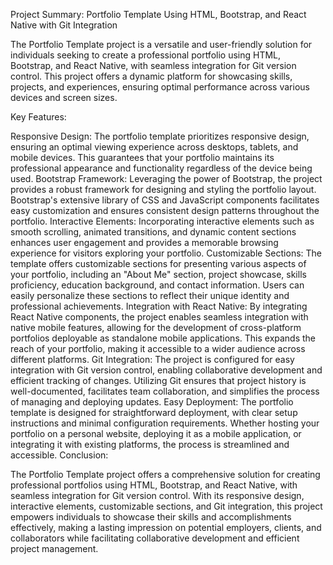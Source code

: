 Project Summary: Portfolio Template Using HTML, Bootstrap, and React Native with Git Integration

The Portfolio Template project is a versatile and user-friendly solution for individuals seeking to create a professional portfolio using HTML, Bootstrap, and React Native, with seamless integration for Git version control. This project offers a dynamic platform for showcasing skills, projects, and experiences, ensuring optimal performance across various devices and screen sizes.

Key Features:

Responsive Design: The portfolio template prioritizes responsive design, ensuring an optimal viewing experience across desktops, tablets, and mobile devices. This guarantees that your portfolio maintains its professional appearance and functionality regardless of the device being used.
Bootstrap Framework: Leveraging the power of Bootstrap, the project provides a robust framework for designing and styling the portfolio layout. Bootstrap's extensive library of CSS and JavaScript components facilitates easy customization and ensures consistent design patterns throughout the portfolio.
Interactive Elements: Incorporating interactive elements such as smooth scrolling, animated transitions, and dynamic content sections enhances user engagement and provides a memorable browsing experience for visitors exploring your portfolio.
Customizable Sections: The template offers customizable sections for presenting various aspects of your portfolio, including an "About Me" section, project showcase, skills proficiency, education background, and contact information. Users can easily personalize these sections to reflect their unique identity and professional achievements.
Integration with React Native: By integrating React Native components, the project enables seamless integration with native mobile features, allowing for the development of cross-platform portfolios deployable as standalone mobile applications. This expands the reach of your portfolio, making it accessible to a wider audience across different platforms.
Git Integration: The project is configured for easy integration with Git version control, enabling collaborative development and efficient tracking of changes. Utilizing Git ensures that project history is well-documented, facilitates team collaboration, and simplifies the process of managing and deploying updates.
Easy Deployment: The portfolio template is designed for straightforward deployment, with clear setup instructions and minimal configuration requirements. Whether hosting your portfolio on a personal website, deploying it as a mobile application, or integrating it with existing platforms, the process is streamlined and accessible.
Conclusion:

The Portfolio Template project offers a comprehensive solution for creating professional portfolios using HTML, Bootstrap, and React Native, with seamless integration for Git version control. With its responsive design, interactive elements, customizable sections, and Git integration, this project empowers individuals to showcase their skills and accomplishments effectively, making a lasting impression on potential employers, clients, and collaborators while facilitating collaborative development and efficient project management.
